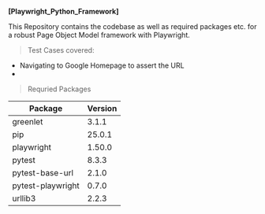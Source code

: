 __[Playwright_Python_Framework]__

This Repository contains the codebase as well as required packages etc. for a robust Page Object Model framework with Playwright.
> Test Cases covered:
- Navigating to Google Homepage to assert the URL
-

> Requried Packages

| Package            | Version   |
|--------------------|-----------|
| greenlet           | 3.1.1     |
| pip                | 25.0.1    |
| playwright         | 1.50.0    |
| pytest             | 8.3.3     |
| pytest-base-url    | 2.1.0     |
| pytest-playwright  | 0.7.0     |
| urllib3            | 2.2.3     |